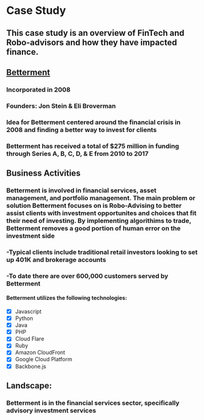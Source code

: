 # Case Study 
## This case study is an overview of FinTech and Robo-advisors and how they have impacted finance. 
## [Betterment](https://www.betterment.com/category/robo-advisor/)
### Incorporated in 2008 
### Founders: Jon Stein & Eli Broverman 
### Idea for Betterment centered around the financial crisis in 2008 and finding a better way to invest for clients 
### Betterment has received a total of $275 million in funding through Series A, B, C, D, & E from 2010 to 2017

## Business Activities 
### Betterment is involved in financial services, asset management, and portfolio management. The main problem or solution Betterment focuses on is Robo-Advising to better assist clients with investment opportunites and choices that fit their need of investing. By implementing algorithims to trade, Betterment removes a good portion of human error on the investment side 
### -Typical clients include traditional retail investors looking to set up 401K and brokerage accounts
### -To date there are over 600,000 customers served by Betterment 
#### Betterment utilizes the following technologies:
- [x] Javascript
- [x] Python
- [x] Java
- [x] PHP
- [x] Cloud Flare
- [x] Ruby
- [x] Amazon CloudFront
- [x] Google Cloud Platform
- [x] Backbone.js

## Landscape: 
### Betterment is in the financial services sector, specifically advisory investment services

